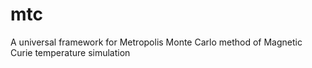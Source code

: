 # mtc
A universal framework for Metropolis Monte Carlo method of Magnetic Curie temperature simulation
